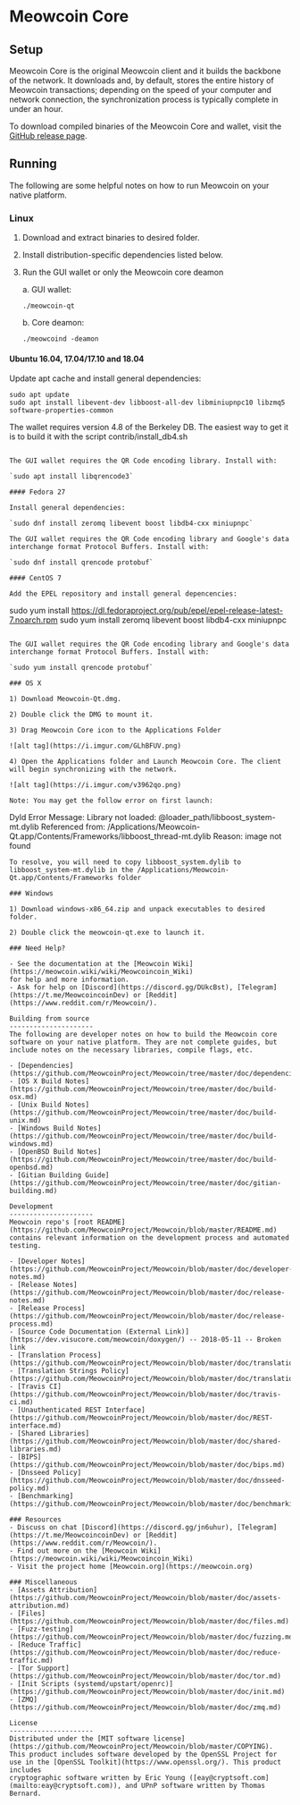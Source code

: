 Meowcoin Core
==============

Setup
---------------------
Meowcoin Core is the original Meowcoin client and it builds the backbone of the network. It downloads and, by default, stores the entire history of Meowcoin transactions; depending on the speed of your computer and network connection, the synchronization process is typically complete in under an hour.

To download compiled binaries of the Meowcoin Core and wallet, visit the [GitHub release page](https://github.com/MeowcoinProject/Meowcoin/releases).

Running
---------------------
The following are some helpful notes on how to run Meowcoin on your native platform.

### Linux

1) Download and extract binaries to desired folder.

2) Install distribution-specific dependencies listed below.

3) Run the GUI wallet or only the Meowcoin core deamon

   a. GUI wallet:

   `./meowcoin-qt`

   b. Core deamon:

   `./meowcoind -deamon`

#### Ubuntu 16.04, 17.04/17.10 and 18.04

Update apt cache and install general dependencies:

```
sudo apt update
sudo apt install libevent-dev libboost-all-dev libminiupnpc10 libzmq5 software-properties-common
```

The wallet requires version 4.8 of the Berkeley DB. The easiest way to get it is to build it with the script contrib/install_db4.sh


```

The GUI wallet requires the QR Code encoding library. Install with:

`sudo apt install libqrencode3`

#### Fedora 27

Install general dependencies:

`sudo dnf install zeromq libevent boost libdb4-cxx miniupnpc`

The GUI wallet requires the QR Code encoding library and Google's data interchange format Protocol Buffers. Install with:

`sudo dnf install qrencode protobuf`

#### CentOS 7

Add the EPEL repository and install general depencencies:

```
sudo yum install https://dl.fedoraproject.org/pub/epel/epel-release-latest-7.noarch.rpm
sudo yum install zeromq libevent boost libdb4-cxx miniupnpc
```

The GUI wallet requires the QR Code encoding library and Google's data interchange format Protocol Buffers. Install with:

`sudo yum install qrencode protobuf`

### OS X

1) Download Meowcoin-Qt.dmg.

2) Double click the DMG to mount it.

3) Drag Meowcoin Core icon to the Applications Folder

![alt tag](https://i.imgur.com/GLhBFUV.png)

4) Open the Applications folder and Launch Meowcoin Core. The client will begin synchronizing with the network.

![alt tag](https://i.imgur.com/v3962qo.png)

Note: You may get the follow error on first launch:
```
Dyld Error Message:
  Library not loaded: @loader_path/libboost_system-mt.dylib
  Referenced from: /Applications/Meowcoin-Qt.app/Contents/Frameworks/libboost_thread-mt.dylib
  Reason: image not found
```
To resolve, you will need to copy libboost_system.dylib to libboost_system-mt.dylib in the /Applications/Meowcoin-Qt.app/Contents/Frameworks folder

### Windows

1) Download windows-x86_64.zip and unpack executables to desired folder.

2) Double click the meowcoin-qt.exe to launch it.

### Need Help?

- See the documentation at the [Meowcoin Wiki](https://meowcoin.wiki/wiki/Meowcoincoin_Wiki)
for help and more information.
- Ask for help on [Discord](https://discord.gg/DUkcBst), [Telegram](https://t.me/MeowcoincoinDev) or [Reddit](https://www.reddit.com/r/Meowcoin/).

Building from source
---------------------
The following are developer notes on how to build the Meowcoin core software on your native platform. They are not complete guides, but include notes on the necessary libraries, compile flags, etc.

- [Dependencies](https://github.com/MeowcoinProject/Meowcoin/tree/master/doc/dependencies.md)
- [OS X Build Notes](https://github.com/MeowcoinProject/Meowcoin/tree/master/doc/build-osx.md)
- [Unix Build Notes](https://github.com/MeowcoinProject/Meowcoin/tree/master/doc/build-unix.md)
- [Windows Build Notes](https://github.com/MeowcoinProject/Meowcoin/tree/master/doc/build-windows.md)
- [OpenBSD Build Notes](https://github.com/MeowcoinProject/Meowcoin/tree/master/doc/build-openbsd.md)
- [Gitian Building Guide](https://github.com/MeowcoinProject/Meowcoin/tree/master/doc/gitian-building.md)

Development
---------------------
Meowcoin repo's [root README](https://github.com/MeowcoinProject/Meowcoin/blob/master/README.md) contains relevant information on the development process and automated testing.

- [Developer Notes](https://github.com/MeowcoinProject/Meowcoin/blob/master/doc/developer-notes.md)
- [Release Notes](https://github.com/MeowcoinProject/Meowcoin/blob/master/doc/release-notes.md)
- [Release Process](https://github.com/MeowcoinProject/Meowcoin/blob/master/doc/release-process.md)
- [Source Code Documentation (External Link)](https://dev.visucore.com/meowcoin/doxygen/) -- 2018-05-11 -- Broken link
- [Translation Process](https://github.com/MeowcoinProject/Meowcoin/blob/master/doc/translation_process.md)
- [Translation Strings Policy](https://github.com/MeowcoinProject/Meowcoin/blob/master/doc/translation_strings_policy.md)
- [Travis CI](https://github.com/MeowcoinProject/Meowcoin/blob/master/doc/travis-ci.md)
- [Unauthenticated REST Interface](https://github.com/MeowcoinProject/Meowcoin/blob/master/doc/REST-interface.md)
- [Shared Libraries](https://github.com/MeowcoinProject/Meowcoin/blob/master/doc/shared-libraries.md)
- [BIPS](https://github.com/MeowcoinProject/Meowcoin/blob/master/doc/bips.md)
- [Dnsseed Policy](https://github.com/MeowcoinProject/Meowcoin/blob/master/doc/dnsseed-policy.md)
- [Benchmarking](https://github.com/MeowcoinProject/Meowcoin/blob/master/doc/benchmarking.md)

### Resources
- Discuss on chat [Discord](https://discord.gg/jn6uhur), [Telegram](https://t.me/MeowcoincoinDev) or [Reddit](https://www.reddit.com/r/Meowcoin/).
- Find out more on the [Meowcoin Wiki](https://meowcoin.wiki/wiki/Meowcoincoin_Wiki)
- Visit the project home [Meowcoin.org](https://meowcoin.org)

### Miscellaneous
- [Assets Attribution](https://github.com/MeowcoinProject/Meowcoin/blob/master/doc/assets-attribution.md)
- [Files](https://github.com/MeowcoinProject/Meowcoin/blob/master/doc/files.md)
- [Fuzz-testing](https://github.com/MeowcoinProject/Meowcoin/blob/master/doc/fuzzing.md)
- [Reduce Traffic](https://github.com/MeowcoinProject/Meowcoin/blob/master/doc/reduce-traffic.md)
- [Tor Support](https://github.com/MeowcoinProject/Meowcoin/blob/master/doc/tor.md)
- [Init Scripts (systemd/upstart/openrc)](https://github.com/MeowcoinProject/Meowcoin/blob/master/doc/init.md)
- [ZMQ](https://github.com/MeowcoinProject/Meowcoin/blob/master/doc/zmq.md)

License
---------------------
Distributed under the [MIT software license](https://github.com/MeowcoinProject/Meowcoin/blob/master/COPYING).
This product includes software developed by the OpenSSL Project for use in the [OpenSSL Toolkit](https://www.openssl.org/). This product includes
cryptographic software written by Eric Young ([eay@cryptsoft.com](mailto:eay@cryptsoft.com)), and UPnP software written by Thomas Bernard.
